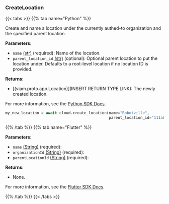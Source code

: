 ### CreateLocation

{{< tabs >}}
{{% tab name="Python" %}}

Create and name a location under the currently authed-to organization and the specified parent location.

**Parameters:**

- `name` [(str)](https://docs.python.org/3/library/stdtypes.html#text-sequence-type-str) (required): Name of the location.
- `parent_location_id` [(str)](<INSERT PARAM TYPE LINK>) (optional): Optional parent location to put the location under. Defaults to a root-level location if no location ID is provided.

**Returns:**

- [(viam.proto.app.Location)](INSERT RETURN TYPE LINK): The newly created location.

For more information, see the [Python SDK Docs](https://python.viam.dev/autoapi/viam/app/app_client/index.html#viam.app.app_client.AppClient.create_location).

``` python {class="line-numbers linkable-line-numbers"}
my_new_location = await cloud.create_location(name="Robotville",
                                              parent_location_id="111ab12345")
```

{{% /tab %}}
{{% tab name="Flutter" %}}

**Parameters:**

- `name` [(String)](https://api.flutter.dev/flutter/dart-core/String-class.html) (required):
- `organizationId` [(String)](https://api.flutter.dev/flutter/dart-core/String-class.html) (required):
- `parentLocationId` [(String)](https://api.flutter.dev/flutter/dart-core/String-class.html) (required):

**Returns:**

- None.

For more information, see the [Flutter SDK Docs](https://flutter.viam.dev/viam_protos.app.app/AppServiceClient/createLocation.html).

{{% /tab %}}
{{< /tabs >}}
